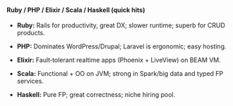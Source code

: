 

#### Ruby / PHP / Elixir / Scala / Haskell (quick hits)

- **Ruby:** Rails for productivity, great DX; slower runtime; superb for CRUD products.
    
- **PHP:** Dominates WordPress/Drupal; Laravel is ergonomic; easy hosting.
    
- **Elixir:** Fault‑tolerant realtime apps (Phoenix + LiveView) on BEAM VM.
    
- **Scala:** Functional + OO on JVM; strong in Spark/big data and typed FP services.
    
- **Haskell:** Pure FP; great correctness; niche hiring pool.